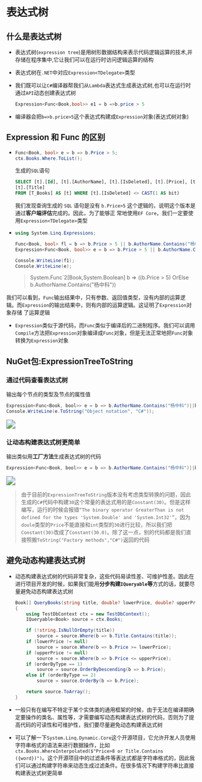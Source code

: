 # 表达式树

## 什么是表达式树

* 表达式树(`expression tree`)是用树形数据结构来表示代码逻辑运算的技术,并存储在程序集中,它让我们可以在运行时访问逻辑运算的结构

* 表达式树在`.NET`中对应`Expression<TDelegate>`类型

* 我们既可以让`C#`编译器帮我们从`Lambda`表达式生成表达式树,也可以在运行时通过`API`动态创建表达式树

  ```c#
  Expression<Func<Book,bool>> e1 = b =>b.price > 5
  ```

* 编译器会把`b=>b.price>5`这个表达式构建成`Expression`对象(表达式树对象)

## Expression 和 Func 的区别

* ```c#
  Func<Book, bool> e = b => b.Price > 5;
  ctx.Books.Where.ToList();
  ```

  生成的`SQL`语句

  ```sql
  SELECT [t].[Id], [t].[AuthorName], [t].[IsDeleted], [t].[Price], [t].[PubTime],
  [t].[Title]
  FROM [T_Books] AS [t] WHERE [t].[IsDeleted] <> CAST(1 AS bit)
  ```

  我们发现查询生成的 `SQL` 语句是没有 `b.Price>5` 这个逻辑的，说明这个版本是通过**客户端评估**完成的。因此，为了能够正
  常地使用`EF Core`，我们一定要使用`Expression<TDelegate>`类型

* ```c#
  using System.Linq.Expressions;
  
  Func<Book, bool> fl = b => b.Price > 5 || b.AuthorName.Contains("杨中科");
  Expression<Func<Book, bool>> e = b => b.Price > 5 || b.AuthorName.Contains("杨中科");
  
  Console.WriteLine(f1);
  Console.WriteLine(e);
  ```

  > System.Func`2[Book,System.Boolean]
  > b => ((b.Price > 5) OrElse b.AuthorName.Contains("杨中科"))

​	我们可以看到，`Func`输出结果中，只有参数、返回值类型，没有内部的运算逻辑。而`Expression`的输出结果中，则有内部的运算逻辑。这证明了`Expression`对象存储	了运算逻辑

* `Expression`类似于源代码，而`Func`类似于编译后的二进制程序。我们可以调用`Compile`方法把`Expression`对象编译成`Func`对象，但是无法正常地把`Func`对象转换为`Expression`对象

## NuGet包:ExpressionTreeToString

### 通过代码查看表达式树

输出每个节点的类型及节点的属性值

```c#
Expression<Func<Book, bool>> e = b => b.AuthorName.Contains("杨中科")||b.Price>30;  
Console.WriteLine(e.ToString("Object notation", "C#"));
```

<img src="E:\Notes\ASP.NET Core技术内幕与项目实战\表达式树\img\p1.png" style="zoom:150%;" />

### 让动态构建表达式树更简单

输出类似用**工厂方法**生成表达式树的代码

```c#
Expression<Func<Book, bool>> e = b => b.AuthorName.Contains("杨中科")||b.Price>30;  Console.WriteLine(e.ToString("Factory methods", "C#"));
```

<img src="E:\Notes\ASP.NET Core技术内幕与项目实战\表达式树\img\p2.png" style="zoom:150%;" />

> 由于目前的`ExpressionTreeToString`版本没有考虑类型转换的问题，因此生成的`C#`代码中构建`30`这个常量的表达式用的是`Constant(30)`。但是这样编写，运行的时候会报错`“The binary operator GreaterThan is not defined for the types 'System.Double' and 'System.Int32'”`，因为`doule`类型的`Price`不能直接和`int`类型的`30`进行比较，所以我们把`Constant(30)`改成了`Constant(30.0)`。除了这一点，别的代码都是我们直接照搬`ToString("Factory methods","C#")`返回的代码

## 避免动态构建表达式树

* 动态构建表达式树的代码非常复杂，这些代码易读性差、可维护性差。因此在进行项目开发的时候，如果我们能用**分步构建`IQueryable`等**方式的话，就要尽量避免动态构建表达式树

  ```c#
  Book[] QueryBooks(string title, double? lowerPrice, double? upperPrice, int orderByType)
  {
      using TestDbContext ctx = new TestDbContext();
      IQueryable<Book> source = ctx.Books;
  
      if (!string.IsNullOrEmpty(title))
          source = source.Where(b => b.Title.Contains(title));
      if (lowerPrice != null) 
          source = source.Where(b => b.Price >= lowerPrice);
      if (upperPrice != null) 
          source = source.Where(b => b.Price <= upperPrice);
      if (orderByType == 1) 
          source = source.OrderByDescending(b => b.Price);
      else if (orderByType == 2)
          source = source.OrderBy(b => b.Price);
  
      return source.ToArray();
  }
  ```

* 一般只有在编写不特定于某个实体类的通用框架的时候，由于无法在编译期确定要操作的类名、属性等，才需要编写动态构建表达式树的代码，否则为了提高代码的可读性和可维护性，我们要尽量避免动态构建表达式树

* 可以了解一下`System.Linq.Dynamic.Core`这个开源项目，它允许开发人员使用字符串格式的语法来进行数据操作，比如`ctx.Books.WhereInterpolated($"Price>8 or Title.Contains ({word})")`。这个开源项目中的过滤条件等表达式都是字符串格式的，因此我们可以通过构建字符串来动态生成过滤条件。在很多情况下构建字符串比直接构建表达式树更简单